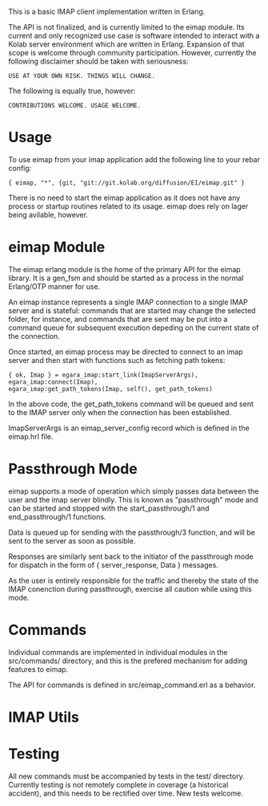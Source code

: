 This is a basic IMAP client implementation written in Erlang.

The API is not finalized, and is currently limited to the eimap module. Its
current and only recognized use case is software intended to interact with a
Kolab server environment which are written in Erlang. Expansion of that scope
is welcome through community participation. However, currently the following
disclaimer should be taken with seriousness:

    USE AT YOUR OWN RISK. THINGS WILL CHANGE.

The following is equally true, however:

    CONTRIBUTIONS WELCOME. USAGE WELCOME.

Usage
=====

To use eimap from your imap application add the following line to your rebar
config:

    { eimap, "*", {git, "git://git.kolab.org/diffusion/EI/eimap.git" }

There is no need to start the eimap application as it does not have any process
or startup routines related to its usage. eimap does rely on lager being avilable,
however.

eimap Module
============
The eimap erlang module is the home of the primary API for the eimap library. It
is a gen_fsm and should be started as a process in the normal Erlang/OTP manner for
use. 

An eimap instance represents a single IMAP connection to a single IMAP server
and is stateful: commands that are started may change the selected folder, for
instance, and commands that are sent may be put into a command queue for subsequent
execution depeding on the current state of the connection.

Once started, an eimap process may be directed to connect to an imap server
and then start with functions such as fetching path tokens:

    { ok, Imap } = egara_imap:start_link(ImapServerArgs),
    egara_imap:connect(Imap),
    egara_imap:get_path_tokens(Imap, self(), get_path_tokens)

In the above code, the get_path_tokens command will be queued and sent to the
IMAP server only when the connection has been established.

ImapServerArgs is an eimap_server_config record which is defined in the
eimap.hrl file.

Passthrough Mode
================
eimap supports a mode of operation which simply passes data between the user
and the imap server blindly. This is known as "passthrough" mode and can be
started and stopped with the start_passthrough/1 and end_passthrough/1
functions.

Data is queued up for sending with the passthrough/3 function, and will be
sent to the server as soon as possible.

Responses are similarly sent back to the initiator of the passthrough mode
for dispatch in the form of { server_response, Data } messages.

As the user is entirely responsible for the traffic and thereby the state
of the IMAP conenction during passthrough, exercise all caution while using
this mode.

Commands
========

Individual commands are implemented in individual modules in the src/commands/
directory, and this is the prefered mechanism for adding features to eimap.

The API for commands is defined in src/eimap_command.erl as a behavior.


IMAP Utils
==========


Testing
=======
All new commands must be accompanied by tests in the test/ directory. Currently
testing is not remotely complete in coverage (a historical accident), and this
needs to be rectified over time. New tests welcome.
